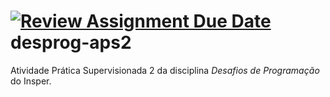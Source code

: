 [![Review Assignment Due Date](https://classroom.github.com/assets/deadline-readme-button-22041afd0340ce965d47ae6ef1cefeee28c7c493a6346c4f15d667ab976d596c.svg)](https://classroom.github.com/a/mkPw3THa)
desprog-aps2
============

Atividade Prática Supervisionada 2 da disciplina *Desafios de Programação* do
Insper.
